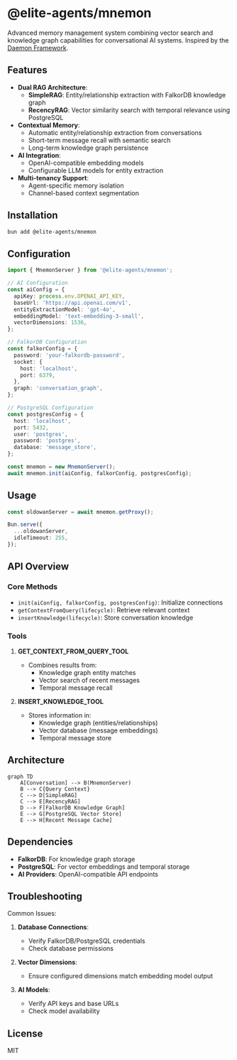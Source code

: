 # @elite-agents/mnemon

Advanced memory management system combining vector search and knowledge graph capabilities for conversational AI systems. Inspired by the [Daemon Framework](https://daemon.spacemangaming.com/).

## Features

- **Dual RAG Architecture**:
  - **SimpleRAG**: Entity/relationship extraction with FalkorDB knowledge graph
  - **RecencyRAG**: Vector similarity search with temporal relevance using PostgreSQL
- **Contextual Memory**:
  - Automatic entity/relationship extraction from conversations
  - Short-term message recall with semantic search
  - Long-term knowledge graph persistence
- **AI Integration**:
  - OpenAI-compatible embedding models
  - Configurable LLM models for entity extraction
- **Multi-tenancy Support**:
  - Agent-specific memory isolation
  - Channel-based context segmentation

## Installation

```bash
bun add @elite-agents/mnemon
```

## Configuration

```typescript
import { MnemonServer } from '@elite-agents/mnemon';

// AI Configuration
const aiConfig = {
  apiKey: process.env.OPENAI_API_KEY,
  baseUrl: 'https://api.openai.com/v1',
  entityExtractionModel: 'gpt-4o',
  embeddingModel: 'text-embedding-3-small',
  vectorDimensions: 1536,
};

// FalkorDB Configuration
const falkorConfig = {
  password: 'your-falkordb-password',
  socket: {
    host: 'localhost',
    port: 6379,
  },
  graph: 'conversation_graph',
};

// PostgreSQL Configuration
const postgresConfig = {
  host: 'localhost',
  port: 5432,
  user: 'postgres',
  password: 'postgres',
  database: 'message_store',
};

const mnemon = new MnemonServer();
await mnemon.init(aiConfig, falkorConfig, postgresConfig);
```

## Usage

```typescript
const oldowanServer = await mnemon.getProxy();

Bun.serve({
  ...oldowanServer,
  idleTimeout: 255,
});
```

## API Overview

### Core Methods

- `init(aiConfig, falkorConfig, postgresConfig)`: Initialize connections
- `getContextFromQuery(lifecycle)`: Retrieve relevant context
- `insertKnowledge(lifecycle)`: Store conversation knowledge

### Tools

1. **GET_CONTEXT_FROM_QUERY_TOOL**

   - Combines results from:
     - Knowledge graph entity matches
     - Vector search of recent messages
     - Temporal message recall

2. **INSERT_KNOWLEDGE_TOOL**
   - Stores information in:
     - Knowledge graph (entities/relationships)
     - Vector database (message embeddings)
     - Temporal message store

## Architecture

```mermaid
graph TD
    A[Conversation] --> B(MnemonServer)
    B --> C{Query Context}
    C --> D[SimpleRAG]
    C --> E[RecencyRAG]
    D --> F[FalkorDB Knowledge Graph]
    E --> G[PostgreSQL Vector Store]
    E --> H[Recent Message Cache]
```

## Dependencies

- **FalkorDB**: For knowledge graph storage
- **PostgreSQL**: For vector embeddings and temporal storage
- **AI Providers**: OpenAI-compatible API endpoints

## Troubleshooting

Common Issues:

1. **Database Connections**:

   - Verify FalkorDB/PostgreSQL credentials
   - Check database permissions

2. **Vector Dimensions**:

   - Ensure configured dimensions match embedding model output

3. **AI Models**:
   - Verify API keys and base URLs
   - Check model availability

## License

MIT
